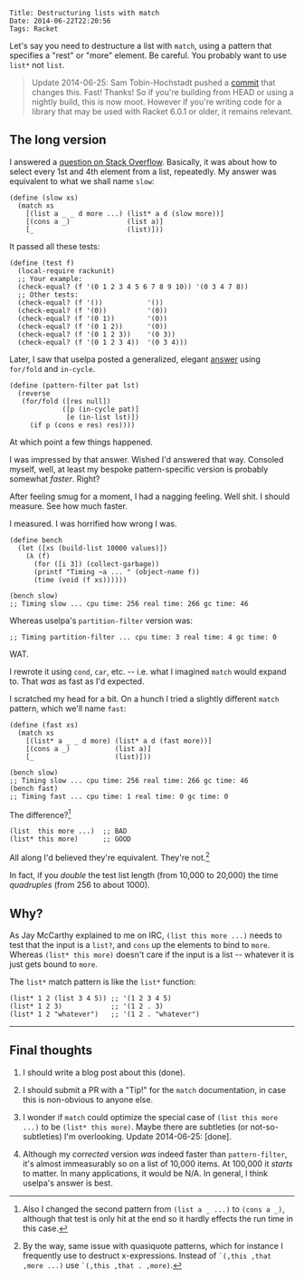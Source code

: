     Title: Destructuring lists with match
    Date: 2014-06-22T22:20:56
    Tags: Racket

Let's say you need to destructure a list with `match`, using a pattern
that specifies a "rest" or "more" element. Be careful. You probably
want to use `list*` not `list`.

<!-- more -->

> Update 2014-06-25: Sam Tobin-Hochstadt pushed a [commit] that
> changes this. Fast! Thanks! So if you're building from HEAD or using
> a nightly build, this is now moot. However if you're writing code
> for a library that may be used with Racket 6.0.1 or older, it
> remains relevant.

[commit]: https://github.com/plt/racket/commit/dcb5b09a14df4afd729a50b64c67c3c35f716da9

## The long version

I answered a [question on Stack Overflow][question]. Basically, it was
about how to select every 1st and 4th element from a list, repeatedly.
My answer was equivalent to what we shall name `slow`:

[question]: http://stackoverflow.com/questions/24354824/remove-elements-in-a-list-using-a-pattern

```racket
(define (slow xs)
  (match xs
    [(list a _ _ d more ...) (list* a d (slow more))]
    [(cons a _)              (list a)]
    [_                       (list)]))
```

It passed all these tests:

```racket
(define (test f)
  (local-require rackunit)
  ;; Your example:
  (check-equal? (f '(0 1 2 3 4 5 6 7 8 9 10)) '(0 3 4 7 8))
  ;; Other tests:
  (check-equal? (f '())           '())
  (check-equal? (f '(0))          '(0))
  (check-equal? (f '(0 1))        '(0))
  (check-equal? (f '(0 1 2))      '(0))
  (check-equal? (f '(0 1 2 3))    '(0 3))
  (check-equal? (f '(0 1 2 3 4))  '(0 3 4)))
```

Later, I saw that uselpa posted a generalized, elegant
[answer](http://stackoverflow.com/a/24355921/343414) using `for/fold`
and `in-cycle`.

```racket
(define (pattern-filter pat lst)
  (reverse
   (for/fold ([res null])
             ([p (in-cycle pat)]
              [e (in-list lst)])
     (if p (cons e res) res))))
```

At which point a few things happened.

I was impressed by that answer. Wished I'd answered that way. Consoled
myself, well, at least my bespoke pattern-specific version is probably
somewhat _faster_. Right?

After feeling smug for a moment, I had a nagging feeling. Well shit. I
should measure. See how much faster.

I measured. I was horrified how wrong I was.

```racket
(define bench
  (let ([xs (build-list 10000 values)])
    (λ (f)
      (for ([i 3]) (collect-garbage))
      (printf "Timing ~a ... " (object-name f))
      (time (void (f xs))))))

(bench slow)
;; Timing slow ... cpu time: 256 real time: 266 gc time: 46
```

Whereas uselpa's `partition-filter` version was:

```racket
;; Timing partition-filter ... cpu time: 3 real time: 4 gc time: 0
```

WAT.

I rewrote it using `cond`, `car`, etc. -- i.e. what I imagined `match`
would expand to. That _was_ as fast as I'd expected.

I scratched my head for a bit. On a hunch I tried a slightly different
`match` pattern, which we'll name `fast`:

```racket
(define (fast xs)
  (match xs
    [(list* a _ _ d more) (list* a d (fast more))]
    [(cons a _)           (list a)]
    [_                    (list)]))

(bench slow)
;; Timing slow ... cpu time: 256 real time: 266 gc time: 46
(bench fast)
;; Timing fast ... cpu time: 1 real time: 0 gc time: 0
```

The difference?[^1]

```racket
(list  this more ...)  ;; BAD
(list* this more)      ;; GOOD
```

All along I'd believed they're equivalent. They're not.[^quasi]

In fact, if you _double_ the test list length (from 10,000 to 20,000)
the time _quadruples_ (from 256 to about 1000).

## Why?

As Jay McCarthy explained to me on IRC, `(list this more ...)` needs
to test that the input is a `list?`, and `cons` up the elements to
bind to `more`. Whereas `(list* this more)` doesn't care if the input
is a list -- whatever it is just gets bound to `more`.

The `list*` match pattern is like the `list*` function:

```racket
(list* 1 2 (list 3 4 5)) ;; '(1 2 3 4 5)
(list* 1 2 3)            ;; '(1 2 . 3)
(list* 1 2 "whatever")   ;; '(1 2 . "whatever")
```

---

## Final thoughts

1. I should write a blog post about this (done).

2. I should submit a PR with a "Tip!" for the `match` documentation,
   in case this is non-obvious to anyone else.

3. I wonder if `match` could optimize the special case of `(list this
   more ...)` to be `(list* this more)`. Maybe there are subtleties
   (or not-so-subtleties) I'm overlooking. Update 2014-06-25: [done].

4. Although my _corrected_ version _was_ indeed faster than
   `pattern-filter`, it's almost immeasurably so on a list of 10,000
   items. At 100,000 it _starts_ to matter. In many applications, it
   would be N/A. In general, I think uselpa's answer is best.


[^1]: Also I changed the second pattern from `(list a _ ...)` to
`(cons a _)`, although that test is only hit at the end so it hardly
effects the run time in this case.

[^quasi]: By the way, same issue with quasiquote patterns, which for
instance I frequently use to destruct x-expressions. Instead of ``
`(,this ,that ,more ...) `` use `` `(,this ,that . ,more) ``.
